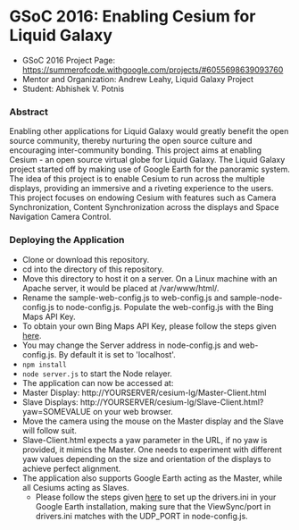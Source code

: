 # GSoC 2016: Enabling Cesium for Liquid Galaxy
* GSoC  2016 Project Page: https://summerofcode.withgoogle.com/projects/#6055698639093760
* Mentor and Organization: Andrew Leahy, Liquid Galaxy Project
* Student: Abhishek V. Potnis

###  Abstract

Enabling other applications for Liquid Galaxy would greatly benefit the open source community, thereby nurturing the open source culture and encouraging inter-community bonding. This project aims at enabling Cesium - an open source virtual globe for Liquid Galaxy. The Liquid Galaxy project started off by making use of Google Earth for the panoramic system. The idea of this project is to enable Cesium to run across the multiple displays, providing an immersive and a riveting experience to the users. This project focuses on endowing Cesium with features such as Camera Synchronization, Content Synchronization across the displays and Space Navigation Camera Control.

### Deploying the Application

* Clone or download this repository.
* cd into the directory of this repository.
* Move this directory to host it on a server. On a Linux machine with an Apache server, it would be placed at /var/www/html/.
* Rename the sample-web-config.js to web-config.js and sample-node-config.js to node-config.js. Populate the web-config.js with the Bing Maps API Key.
 * To obtain your own Bing Maps API Key, please follow the steps given [here](https://msdn.microsoft.com/en-us/library/ff428642.aspx).
 * You may change the Server address in node-config.js and web-config.js. By default it is set to 'localhost'.
* `npm install`
* `node server.js` to start the Node relayer.
*  The application can now be accessed at:
  * Master Display: http://YOURSERVER/cesium-lg/Master-Client.html
  * Slave Displays: http://YOURSERVER/cesium-lg/Slave-Client.html?yaw=SOMEVALUE 
  on your web browser.
* Move the camera using the mouse on the Master display and the Slave will follow suit.
* Slave-Client.html expects a yaw parameter in the URL, if no yaw is provided, it mimics the Master. One needs to experiment with different yaw values depending on the size and orientation of the displays to achieve perfect alignment.
* The application also supports Google Earth acting as the Master, while all Cesiums acting as Slaves. 
  * Please follow the steps given [here](https://github.com/LiquidGalaxy/liquid-galaxy/wiki/QuickStart) to set up the drivers.ini in your Google Earth installation, making sure that the ViewSync/port in drivers.ini  matches with the UDP_PORT in node-config.js.


